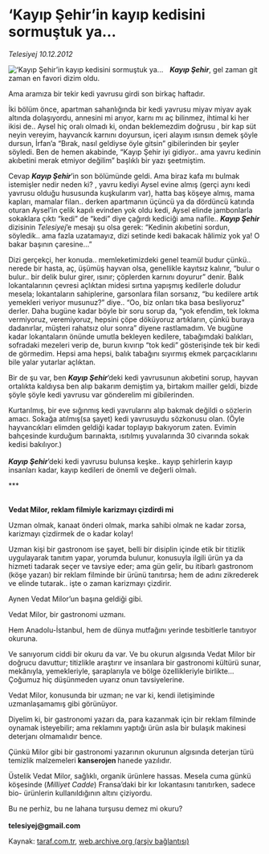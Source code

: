 # ‘Kayıp Şehir’in kayıp kedisini sormuştuk ya...

*Telesiyej 10.12.2012*

<div class="yazi"><img align="left" alt="‘Kayıp Şehir’in kayıp kedisini sormuştuk ya..." border="0" src="http://www.taraf.com.tr/fotoraflar/makaleler/kayip-sehir-in-kayip-kedisini-sormustuk-ya_3350_orijinal.jpg" style="border-right-width:10px; border-color:#FFFFFF"/><p><b><i>Kayıp Şehir</i></b>, gel zaman git zaman en favori dizim oldu. </p>
<p>Ama aramıza bir tekir kedi yavrusu girdi son birkaç haftadır.</p>
<p>İki bölüm önce, apartman sahanlığında bir kedi yavrusu miyav miyav ayak altında dolaşıyordu, annesini mi arıyor, karnı mı aç bilinmez, ihtimal ki her ikisi de.. Aysel hiç oralı olmadı ki, ondan beklemezdim doğrusu , bir kap süt neyin vereyim, hayvancık karnını doyursun, içeri alayım ısınsın demek şöyle dursun, İrfan’a “Bırak, nasıl geldiyse öyle gitsin” gibilerinden bir şeyler söyledi. Ben de hemen akabinde, “Kayıp Şehir iyi gidiyor.. ama yavru kedinin akıbetini merak etmiyor değilim” başlıklı bir yazı şeetmiştim. </p>
<p>Cevap <b><i>Kayıp Şehir</i></b>’in son bölümünde geldi. Ama biraz kafa mı bulmak istemişler nedir neden ki? , yavru kediyi Aysel evine almış (gerçi aynı kedi yavrusu olduğu hususunda kuşkularım var), hatta baş köşeye almış, mama kapları, mamalar filan.. derken apartmanın üçüncü ya da dördüncü katında oturan Aysel’in çelik kapılı evinden yok oldu kedi, Aysel elinde jambonlarla sokaklara çıktı “kedi” de “kedi” diye çağırdı kediciği ama nafile.. <b><i>Kayıp Şehir</i></b> dizisinin <i>Telesiyej</i>’e mesajı şu olsa gerek: “Kedinin akıbetini sordun, söyledik.. ama fazla uzatamayız, dizi setinde kedi bakacak hâlimiz yok ya! O bakar başının çaresine...”</p>
<p>Dizi gerçekçi, her konuda.. memleketimizdeki genel teamül budur çünkü.. nerede bir hasta, aç, üşümüş hayvan olsa, genellikle kayıtsız kalınır, “bulur o bulur.. bir delik bulur girer, ısınır; çöplerden karnını doyurur” denir. Balık lokantalarının çevresi açlıktan midesi sırtına yapışmış kedilerle doludur mesela; lokantaların sahiplerine, garsonlara filan sorsanız, “bu kedilere artık yemekleri veriyor musunuz?” diye.. “Oo, biz onları tıka basa besliyoruz” derler. Daha bugüne kadar böyle bir soru sorup da, “yok efendim, tek lokma vermiyoruz, veremiyoruz, hepsini çöpe döküyoruz artıkların, çünkü buraya dadanırlar, müşteri rahatsız olur sonra” diyene rastlamadım. Ve bugüne kadar lokantaların önünde umutla bekleyen kedilere, tabağımdaki balıkları, sofradaki mezeleri verip de, burun kıvırıp “tok kedi” gösterişinde tek bir kedi de görmedim. Hepsi ama hepsi, balık tabağını sıyırmış ekmek parçacıklarını bile yalar yutarlar açlıktan.</p>
<p>Bir de şu var, ben <b><i>Kayıp Şehir</i></b>’deki kedi yavrusunun akıbetini sorup, hayvan ortalıkta kaldıysa ben alıp bakarım demiştim ya, birtakım mailler geldi, bizde şöyle şöyle kedi yavrusu var gönderelim mi gibilerinden.</p>
<p>Kurtarılmış, bir eve sığınmış kedi yavrularını alıp bakmak değildi o sözlerin amacı. Sokağa atılmış(sa şayet) kedi yavrusuydu sözkonusu olan. (Öyle hayvancıkları elimden geldiği kadar toplayıp bakıyorum zaten. Evimin bahçesinde kurduğum barınakta, ısıtılmış yuvalarında 30 civarında sokak kedisi bakılıyor.)<br/><br/><b><i>Kayıp Şehir</i></b>’deki kedi yavrusu bulunsa keşke.. kayıp şehirlerin kayıp insanları kadar, kayıp kedileri de önemli ve değerli olmalı.</p>
<p>***</p>
<p><b><br/>Vedat Milor, reklam filmiyle karizmayı çizdirdi mi</b></p>
<p>Uzman olmak, kanaat önderi olmak, marka sahibi olmak ne kadar zorsa, karizmayı çizdirmek de o kadar kolay!</p>
<p>Uzman kişi bir gastronom ise şayet, belli bir disiplin içinde etik bir titizlik uygulayarak tanıtım yapar, yorumda bulunur, konusuyla ilgili ürün ya da hizmeti tadarak seçer ve tavsiye eder; ama gün gelir, bu itibarlı gastronom (köşe yazarı) bir reklam filminde bir ürünü tanıtırsa; hem de adını zikrederek ve elinde tutarak.. işte o zaman karizmayı çizdirir.</p>
<p>Aynen Vedat Milor’un başına geldiği gibi.</p>
<p>Vedat Milor, bir gastronomi uzmanı. </p>
<p>Hem Anadolu-İstanbul, hem de dünya mutfağını yerinde tesbitlerle tanıtıyor okuruna.</p>
<p>Ve sanıyorum ciddi bir okuru da var. Ve bu okurun algısında Vedat Milor bir doğrucu davuttur; titizlikle araştırır ve insanlara bir gastronomi kültürü sunar, mekânıyla, yemekleriyle, şaraplarıyla ve bölge özellikleriyle birlikte... Çoğumuz hiç düşünmeden uyarız onun tavsiyelerine.</p>
<p>Vedat Milor, konusunda bir uzman; ne var ki, kendi iletişiminde uzmanlaşamamış gibi görünüyor.</p>
<p>Diyelim ki, bir gastronomi yazarı da, para kazanmak için bir reklam filminde oynamak isteyebilir; ama reklamını yaptığı ürün asla bir bulaşık makinesi deterjanı olmamalıdır bence. </p>
<p>Çünkü Milor gibi bir gastronomi yazarının okurunun algısında deterjan türü temizlik malzemeleri <b>kanserojen </b>hanede yazılıdır. </p>
<p>Üstelik Vedat Milor, sağlıklı, organik ürünlere hassas. Mesela cuma günkü köşesinde (<i>Milliyet Cadde</i>) Fransa’daki bir kır lokantasını tanıtırken, sadece bio- ürünlerin kullanıldığının altını çiziyordu.</p>
<p>Bu ne perhiz, bu ne lahana turşusu demez mi okuru?<br/><br/><b>telesiyej@gmail.com</b></p>
</div>

Kaynak: [taraf.com.tr](http://www.taraf.com.tr/telesiyej/makale-kayip-sehir-in-kayip-kedisini-sormustuk-ya.htm), [web.archive.org (arşiv bağlantısı)](http://web.archive.org/web/20131107103125/http://www.taraf.com.tr/telesiyej/makale-kayip-sehir-in-kayip-kedisini-sormustuk-ya.htm)
